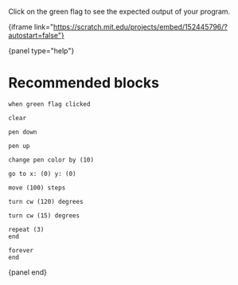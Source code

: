 Click on the green flag to see the expected output of your program.

{iframe link="https://scratch.mit.edu/projects/embed/152445796/?autostart=false"}

{panel type="help"}

# Recommended blocks

```scratch
when green flag clicked
```

```scratch
clear

pen down

pen up

change pen color by (10)
```

```scratch
go to x: (0) y: (0)

move (100) steps

turn cw (120) degrees

turn cw (15) degrees
```

```scratch
repeat (3)
end

forever
end
```

{panel end}
